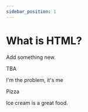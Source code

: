 ```yaml
---
sidebar_position: 1
---
```


# What is HTML?

Add something new.

TBA

I'm the problem, it's me

Pizza

Ice cream is a great food.
